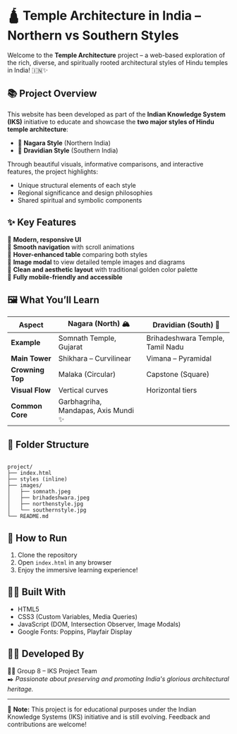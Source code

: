 # 🛕 Temple Architecture in India – Northern vs Southern Styles

Welcome to the **Temple Architecture** project – a web-based exploration of the rich, diverse, and spiritually rooted architectural styles of Hindu temples in India! 🇮🇳✨

## 📚 Project Overview

This website has been developed as part of the **Indian Knowledge System (IKS)** initiative to educate and showcase the **two major styles of Hindu temple architecture**:

- 🧭 **Nagara Style** (Northern India)
- 🧱 **Dravidian Style** (Southern India)

Through beautiful visuals, informative comparisons, and interactive features, the project highlights:
- Unique structural elements of each style
- Regional significance and design philosophies
- Shared spiritual and symbolic components

## ✨ Key Features

🔸 **Modern, responsive UI**  
🔸 **Smooth navigation** with scroll animations  
🔸 **Hover-enhanced table** comparing both styles  
🔸 **Image modal** to view detailed temple images and diagrams  
🔸 **Clean and aesthetic layout** with traditional golden color palette  
🔸 **Fully mobile-friendly and accessible**

## 🖼️ What You’ll Learn

| Aspect             | Nagara (North) 🏔️       | Dravidian (South) 🏯         |
|--------------------|--------------------------|-------------------------------|
| **Example**        | Somnath Temple, Gujarat  | Brihadeshwara Temple, Tamil Nadu |
| **Main Tower**     | Shikhara – Curvilinear   | Vimana – Pyramidal            |
| **Crowning Top**   | Malaka (Circular)        | Capstone (Square)             |
| **Visual Flow**    | Vertical curves          | Horizontal tiers              |
| **Common Core**    | Garbhagriha, Mandapas, Axis Mundi ✨ |

## 📂 Folder Structure

```

project/
├── index.html
├── styles (inline)
├── images/
│   ├── somnath.jpeg
│   ├── brihadeshwara.jpeg
│   ├── northenstyle.jpg
│   └── southernstyle.jpg
└── README.md

```

## 🚀 How to Run

1. Clone the repository
2. Open `index.html` in any browser
3. Enjoy the immersive learning experience!

## 👨‍💻 Built With

- HTML5
- CSS3 (Custom Variables, Media Queries)
- JavaScript (DOM, Intersection Observer, Image Modals)
- Google Fonts: Poppins, Playfair Display

## 🧑‍🎓 Developed By

👨‍🎓 Group 8 – IKS Project Team  
✒️ *Passionate about preserving and promoting India's glorious architectural heritage.*

---

📌 **Note:** This project is for educational purposes under the Indian Knowledge Systems (IKS) initiative and is still evolving. Feedback and contributions are welcome!
